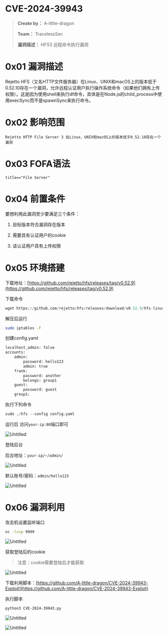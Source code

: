 # CVE-2024-39943

> **Create by：** A-little-dragon
>
> **Team：** TracelessSec
>
> **漏洞描述：** HFS3 远程命令执行漏洞



# **0x01 漏洞描述**

Rejetto HFS（又名HTTP文件服务器）在Linux、UNIX和macOS上的版本低于0.52.10存在一个漏洞，允许远程认证用户执行操作系统命令（如果他们拥有上传权限）。这是因为使用shell来执行df命令，具体是在Node.js的child_process中使用execSync而不是spawnSync来执行命令。

# 0x02 影响范围

`Rejetto HTTP File Server 3 在Linux、UNIX和macOS上的版本低于0.52.10存在一个漏洞`

# 0x03 FOFA语法

```
title=="File Server"
```

# 0x04 前置条件

要想利用此漏洞至少要满足三个条件：

1. 目标版本符合漏洞存在版本

2. 需要具有认证用户的cookie
3. 该认证用户具有上传权限

# 0x05 环境搭建

下载地址：[https://github.com/rejetto/hfs/releases/tag/v0.52.9](https://github.com/rejetto/hfs/releases/tag/v0.52.9)

下载命令

```python
wget https://github.com/rejetto/hfs/releases/download/v0.52.9/hfs-linux.zip
```

解压后运行

```bash
sudo iptables -F
```

创建config.yaml

```python
localhost_admin: false
accounts:
    admin:
        password: hello123
        admin: true
    frank:
        password: another
        belongs: group1
    guest:
        password: guest
    group1:
```

执行下列命令

```python
sudo ./hfs --config config.yaml
```

运行后 访问`your-ip:80`端口即可

![Untitled](image/Untitled.png)

登陆后台

后台地址：`your-ip/~/admin/`

![Untitled](image/Untitled%201.png)

默认账号/密码：`admin/hello123`

![Untitled](image/Untitled%202.png)

# 0x06 漏洞利用

攻击机设置监听端口

```bash
nc -lvvp 9999
```

![Untitled](image/Untitled%203.png)

获取登陆后的cookie

> 注意：cookie需要登陆后才能获取
> 

![Untitled](image/Untitled%204.png)

下载利用脚本：[https://github.com/A-little-dragon/CVE-2024-39943-Exploit](https://github.com/A-little-dragon/CVE-2024-39943-Exploit)

执行脚本

```bash
python3 CVE-2024-39943.py
```

![Untitled](image/Untitled%205.png)

![Untitled](image/Untitled%206.png)